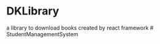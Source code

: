 # DKLibrary
a library to download books created by react framework
#   S t u d e n t M a n a g e m e n t S y s t e m  
 